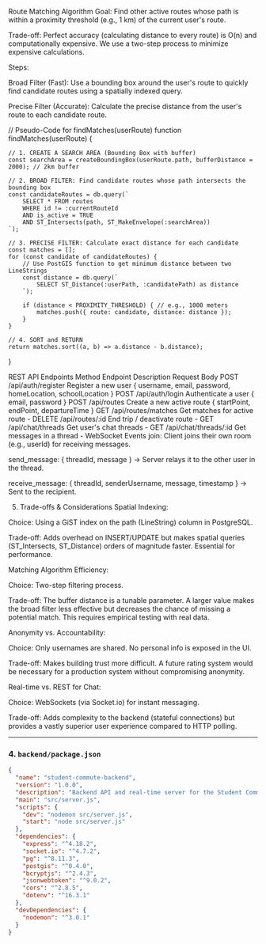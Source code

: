 Route Matching Algorithm
Goal: Find other active routes whose path is within a proximity threshold (e.g., 1 km) of the current user's route.

Trade-off: Perfect accuracy (calculating distance to every route) is O(n) and computationally expensive. We use a two-step process to minimize expensive calculations.

Steps:

Broad Filter (Fast): Use a bounding box around the user's route to quickly find candidate routes using a spatially indexed query.

Precise Filter (Accurate): Calculate the precise distance from the user's route to each candidate route.

// Pseudo-Code for findMatches(userRoute)
function findMatches(userRoute) {

    // 1. CREATE A SEARCH AREA (Bounding Box with buffer)
    const searchArea = createBoundingBox(userRoute.path, bufferDistance = 2000); // 2km buffer

    // 2. BROAD FILTER: Find candidate routes whose path intersects the bounding box
    const candidateRoutes = db.query(`
        SELECT * FROM routes
        WHERE id != :currentRouteId
        AND is_active = TRUE
        AND ST_Intersects(path, ST_MakeEnvelope(:searchArea))
    `);

    // 3. PRECISE FILTER: Calculate exact distance for each candidate
    const matches = [];
    for (const candidate of candidateRoutes) {
        // Use PostGIS function to get minimum distance between two LineStrings
        const distance = db.query(`
            SELECT ST_Distance(:userPath, :candidatePath) as distance
        `);

        if (distance < PROXIMITY_THRESHOLD) { // e.g., 1000 meters
            matches.push({ route: candidate, distance: distance });
        }
    }

    // 4. SORT and RETURN
    return matches.sort((a, b) => a.distance - b.distance);
}




REST API Endpoints
Method	Endpoint	Description	Request Body
POST	/api/auth/register	Register a new user	{ username, email, password, homeLocation, schoolLocation }
POST	/api/auth/login	Authenticate a user	{ email, password }
POST	/api/routes	Create a new active route	{ startPoint, endPoint, departureTime }
GET	/api/routes/matches	Get matches for active route	-
DELETE	/api/routes/:id	End trip / deactivate route	-
GET	/api/chat/threads	Get user's chat threads	-
GET	/api/chat/threads/:id	Get messages in a thread	-
WebSocket Events
join: Client joins their own room (e.g., userId) for receiving messages.

send_message: { threadId, message } → Server relays it to the other user in the thread.

receive_message: { threadId, senderUsername, message, timestamp } → Sent to the recipient.

5. Trade-offs & Considerations
Spatial Indexing:

Choice: Using a GiST index on the path (LineString) column in PostgreSQL.

Trade-off: Adds overhead on INSERT/UPDATE but makes spatial queries (ST_Intersects, ST_Distance) orders of magnitude faster. Essential for performance.

Matching Algorithm Efficiency:

Choice: Two-step filtering process.

Trade-off: The buffer distance is a tunable parameter. A larger value makes the broad filter less effective but decreases the chance of missing a potential match. This requires empirical testing with real data.

Anonymity vs. Accountability:

Choice: Only usernames are shared. No personal info is exposed in the UI.

Trade-off: Makes building trust more difficult. A future rating system would be necessary for a production system without compromising anonymity.

Real-time vs. REST for Chat:

Choice: WebSockets (via Socket.io) for instant messaging.

Trade-off: Adds complexity to the backend (stateful connections) but provides a vastly superior user experience compared to HTTP polling.



---

### **4. `backend/package.json`**

```json
{
  "name": "student-commute-backend",
  "version": "1.0.0",
  "description": "Backend API and real-time server for the Student Commute Optimizer",
  "main": "src/server.js",
  "scripts": {
    "dev": "nodemon src/server.js",
    "start": "node src/server.js"
  },
  "dependencies": {
    "express": "^4.18.2",
    "socket.io": "^4.7.2",
    "pg": "^8.11.3",
    "postgis": "^0.4.0",
    "bcryptjs": "^2.4.3",
    "jsonwebtoken": "^9.0.2",
    "cors": "^2.8.5",
    "dotenv": "^16.3.1"
  },
  "devDependencies": {
    "nodemon": "^3.0.1"
  }
}